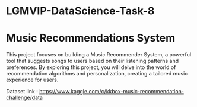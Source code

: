 # LGMVIP-DataScience-Task-8
# Music Recommendations System

This project focuses on building a Music Recommender System, a powerful tool that suggests songs to users based on their listening patterns and preferences. By exploring this project, you will delve into the world of recommendation algorithms and personalization, creating a tailored music experience for users.

Dataset link : https://www.kaggle.com/c/kkbox-music-recommendation-challenge/data

